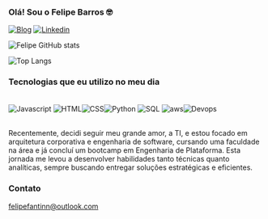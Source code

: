 ### Olá! Sou o Felipe Barros 🤓

[![Blog](https://img.shields.io/badge/dev.to-0A0A0A?style=for-the-badge&logo=devdotto&logoColor=white)](https://img.shields.io/badge/dev.to-0A0A0A?style=for-the-badge&logo=devdotto&logoColor=white)
[![Linkedin](https://img.shields.io/badge/LinkedIn-0077B5?style=for-the-badge&logo=linkedin&logoColor=white)](https://br.linkedin.com/in/felipebarross)

![Felipe GitHub stats](https://github-readme-stats.vercel.app/api?username=felipefantinn&show_icons=true&theme=dracula)

![Top Langs](https://github-readme-stats.vercel.app/api/top-langs/?username=felipefantinn&hide_progress=true)

### Tecnologias que eu utilizo no meu dia

<div style="display: inline_block"><br/>
    <img align="center" alt="Javascript" src="https://img.shields.io/badge/JavaScript-F7DF1E?style=for-the-badge&logo=javascript&logoColor=black"/>
    <img align="center" alt="HTML" src="https://img.shields.io/badge/HTML-239120?style=for-the-badge&logo=html5&logoColor=white"/><img align="center" alt="CSS" src="https://img.shields.io/badge/CSS-239120?&style=for-the-badge&logo=css3&logoColor=white"/><img align="center" alt="Python" src="https://img.shields.io/badge/Python-3776AB?style=for-the-badge&logo=python&logoColor=white"/>
    <img align="center" alt="SQL" src="https://img.shields.io/badge/Microsoft_SQL_Server-CC2927?style=for-the-badge&logo=microsoft-sql-server&logoColor=white"/>   <img align="center" alt="aws" src="https://img.shields.io/badge/Amazon_AWS-FF9900?style=for-the-badge&logo=amazonaws&logoColor=white"/><img align="center" alt="Devops" src="https://img.shields.io/badge/Azure_DevOps-0078D7?style=for-the-badge&logo=azure-devops&logoColor=white"/> 

</div><br>

 Recentemente, decidi seguir meu grande amor, a TI, e estou focado em arquitetura corporativa e engenharia de software, cursando uma faculdade na área e já concluí um bootcamp em Engenharia de Plataforma. Esta jornada me levou a desenvolver habilidades tanto técnicas quanto analíticas, sempre buscando entregar soluções estratégicas e eficientes.

### Contato

felipefantinn@outlook.com



